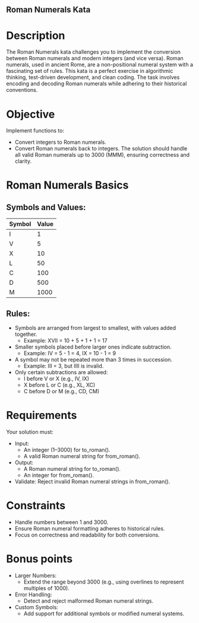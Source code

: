 Roman Numerals Kata
-------------------
# Description
The Roman Numerals kata challenges you to implement the conversion between Roman numerals and modern integers (and vice versa). Roman numerals, used in ancient Rome, are a non-positional numeral system with a fascinating set of rules. This kata is a perfect exercise in algorithmic thinking, test-driven development, and clean coding.
The task involves encoding and decoding Roman numerals while adhering to their historical conventions.
# Objective
Implement functions to:
* Convert integers to Roman numerals.
* Convert Roman numerals back to integers.
The solution should handle all valid Roman numerals up to 3000 (MMM), ensuring correctness and clarity.
# Roman Numerals Basics
## Symbols and Values:
| Symbol | Value |
|--------|-------|
| I      | 1     |
| V      | 5     |
| X      | 10    |    
| L      | 50    |    
| C      | 100   |   
| D      | 500   |   
| M      | 1000  |   
## Rules:
* Symbols are arranged from largest to smallest, with values added together.
  * Example: XVII = 10 + 5 + 1 + 1 = 17
* Smaller symbols placed before larger ones indicate subtraction.
  * Example: IV = 5 - 1 = 4, IX = 10 - 1 = 9
* A symbol may not be repeated more than 3 times in succession.
  * Example: III = 3, but IIII is invalid.
* Only certain subtractions are allowed:
  * I before V or X (e.g., IV, IX)
  * X before L or C (e.g., XL, XC)
  * C before D or M (e.g., CD, CM)
# Requirements
Your solution must:
* Input:
  * An integer (1–3000) for to_roman().
  * A valid Roman numeral string for from_roman().
* Output:
  * A Roman numeral string for to_roman().
  * An integer for from_roman().
* Validate: Reject invalid Roman numeral strings in from_roman().
# Constraints
* Handle numbers between 1 and 3000.
* Ensure Roman numeral formatting adheres to historical rules.
* Focus on correctness and readability for both conversions.
# Bonus points
* Larger Numbers:
  * Extend the range beyond 3000 (e.g., using overlines to represent multiples of 1000).
* Error Handling:
  * Detect and reject malformed Roman numeral strings.
* Custom Symbols:
  * Add support for additional symbols or modified numeral systems.